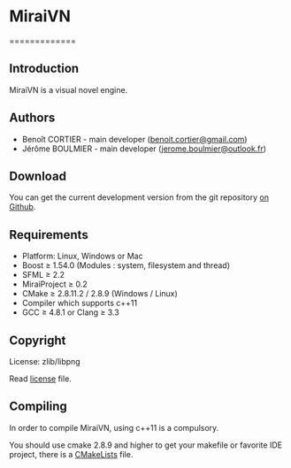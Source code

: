 # MiraiVN
=============

## Introduction

MiraiVN is a visual novel engine.


## Authors

+ Benoît CORTIER - main developer (benoit.cortier@gmail.com)
+ Jérôme BOULMIER - main developer (jerome.boulmier@outlook.fr)


## Download

You can get the current development version from the git repository [on Github](https://github.com/Mirai-Team/MiraiVN).


## Requirements

+ Platform: Linux, Windows or Mac
+ Boost ≥ 1.54.0 (Modules : system, filesystem and thread)
+ SFML ≥ 2.2
+ MiraiProject ≥ 0.2
+ CMake ≥ 2.8.11.2 / 2.8.9 (Windows / Linux)
+ Compiler which supports c++11
+ GCC ≥ 4.8.1 or Clang ≥ 3.3

## Copyright

License: zlib/libpng

Read [license](license.txt) file.


## Compiling

In order to compile MiraiVN, using c++11 is a compulsory.

You should use cmake 2.8.9 and higher to get your makefile or favorite IDE project, there is a [CMakeLists](CMakeLists.txt) file.
